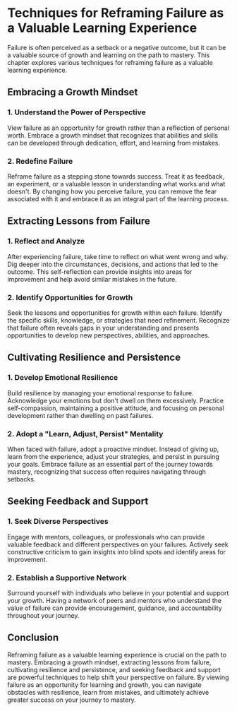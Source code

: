 Techniques for Reframing Failure as a Valuable Learning Experience
===========================================================================

Failure is often perceived as a setback or a negative outcome, but it can be a valuable source of growth and learning on the path to mastery. This chapter explores various techniques for reframing failure as a valuable learning experience.

Embracing a Growth Mindset
--------------------------

### **1. Understand the Power of Perspective**

View failure as an opportunity for growth rather than a reflection of personal worth. Embrace a growth mindset that recognizes that abilities and skills can be developed through dedication, effort, and learning from mistakes.

### **2. Redefine Failure**

Reframe failure as a stepping stone towards success. Treat it as feedback, an experiment, or a valuable lesson in understanding what works and what doesn't. By changing how you perceive failure, you can remove the fear associated with it and embrace it as an integral part of the learning process.

Extracting Lessons from Failure
-------------------------------

### **1. Reflect and Analyze**

After experiencing failure, take time to reflect on what went wrong and why. Dig deeper into the circumstances, decisions, and actions that led to the outcome. This self-reflection can provide insights into areas for improvement and help avoid similar mistakes in the future.

### **2. Identify Opportunities for Growth**

Seek the lessons and opportunities for growth within each failure. Identify the specific skills, knowledge, or strategies that need refinement. Recognize that failure often reveals gaps in your understanding and presents opportunities to develop new perspectives, abilities, and approaches.

Cultivating Resilience and Persistence
--------------------------------------

### **1. Develop Emotional Resilience**

Build resilience by managing your emotional response to failure. Acknowledge your emotions but don't dwell on them excessively. Practice self-compassion, maintaining a positive attitude, and focusing on personal development rather than dwelling on past failures.

### **2. Adopt a "Learn, Adjust, Persist" Mentality**

When faced with failure, adopt a proactive mindset. Instead of giving up, learn from the experience, adjust your strategies, and persist in pursuing your goals. Embrace failure as an essential part of the journey towards mastery, recognizing that success often requires navigating through setbacks.

Seeking Feedback and Support
----------------------------

### **1. Seek Diverse Perspectives**

Engage with mentors, colleagues, or professionals who can provide valuable feedback and different perspectives on your failures. Actively seek constructive criticism to gain insights into blind spots and identify areas for improvement.

### **2. Establish a Supportive Network**

Surround yourself with individuals who believe in your potential and support your growth. Having a network of peers and mentors who understand the value of failure can provide encouragement, guidance, and accountability throughout your journey.

Conclusion
----------

Reframing failure as a valuable learning experience is crucial on the path to mastery. Embracing a growth mindset, extracting lessons from failure, cultivating resilience and persistence, and seeking feedback and support are powerful techniques to help shift your perspective on failure. By viewing failure as an opportunity for learning and growth, you can navigate obstacles with resilience, learn from mistakes, and ultimately achieve greater success on your journey to mastery.
